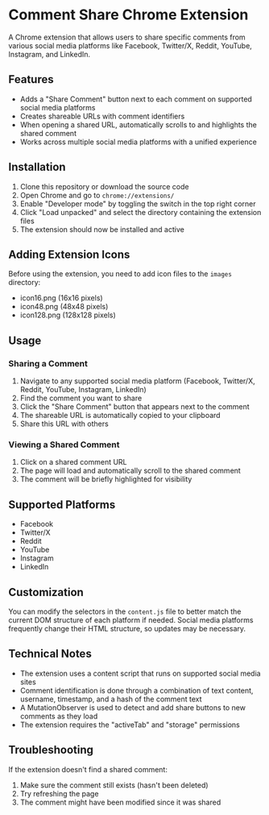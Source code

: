 # Comment Share Chrome Extension

A Chrome extension that allows users to share specific comments from various social media platforms like Facebook, Twitter/X, Reddit, YouTube, Instagram, and LinkedIn.

## Features

- Adds a "Share Comment" button next to each comment on supported social media platforms
- Creates shareable URLs with comment identifiers
- When opening a shared URL, automatically scrolls to and highlights the shared comment
- Works across multiple social media platforms with a unified experience

## Installation

1. Clone this repository or download the source code
2. Open Chrome and go to `chrome://extensions/`
3. Enable "Developer mode" by toggling the switch in the top right corner
4. Click "Load unpacked" and select the directory containing the extension files
5. The extension should now be installed and active

## Adding Extension Icons

Before using the extension, you need to add icon files to the `images` directory:

- icon16.png (16x16 pixels)
- icon48.png (48x48 pixels)
- icon128.png (128x128 pixels)

## Usage

### Sharing a Comment

1. Navigate to any supported social media platform (Facebook, Twitter/X, Reddit, YouTube, Instagram, LinkedIn)
2. Find the comment you want to share
3. Click the "Share Comment" button that appears next to the comment
4. The shareable URL is automatically copied to your clipboard
5. Share this URL with others

### Viewing a Shared Comment

1. Click on a shared comment URL
2. The page will load and automatically scroll to the shared comment
3. The comment will be briefly highlighted for visibility

## Supported Platforms

- Facebook
- Twitter/X
- Reddit
- YouTube
- Instagram
- LinkedIn

## Customization

You can modify the selectors in the `content.js` file to better match the current DOM structure of each platform if needed. Social media platforms frequently change their HTML structure, so updates may be necessary.

## Technical Notes

- The extension uses a content script that runs on supported social media sites
- Comment identification is done through a combination of text content, username, timestamp, and a hash of the comment text
- A MutationObserver is used to detect and add share buttons to new comments as they load
- The extension requires the "activeTab" and "storage" permissions

## Troubleshooting

If the extension doesn't find a shared comment:

1. Make sure the comment still exists (hasn't been deleted)
2. Try refreshing the page
3. The comment might have been modified since it was shared
